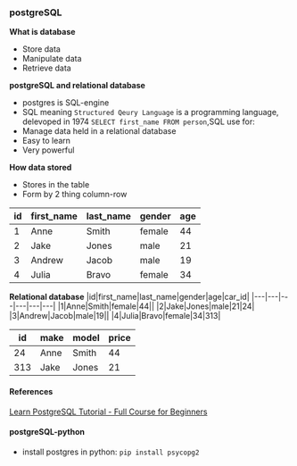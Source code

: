 ### postgreSQL

**What is database**
- Store data
- Manipulate data
- Retrieve data

**postgreSQL and relational database**
- postgres is SQL-engine
- SQL meaning `Structured Qeury Language` is a programming language, delevoped in 1974 `SELECT first_name FROM person`,SQL use for:
- Manage data held in a relational database
- Easy to learn
- Very powerful

**How data stored**
- Stores in the table
- Form by 2 thing column-row

|id|first_name|last_name|gender|age|
|---|---|---|---|---|
|1|Anne|Smith|female|44|
|2|Jake|Jones|male|21|
|3|Andrew|Jacob|male|19|
|4|Julia|Bravo|female|34|

**Relational database**
|id|first_name|last_name|gender|age|car_id|
|---|---|---|---|---|---|
|1|Anne|Smith|female|44||
|2|Jake|Jones|male|21|24|
|3|Andrew|Jacob|male|19||
|4|Julia|Bravo|female|34|313|

|id|make|model|price|
|---|---|---|---|
|24|Anne|Smith|44|
|313|Jake|Jones|21|

#### References

[Learn PostgreSQL Tutorial - Full Course for Beginners](https://www.youtube.com/watch?v=qw--VYLpxG4)

#### postgreSQL-python

- install postgres in python: `pip install psycopg2`

